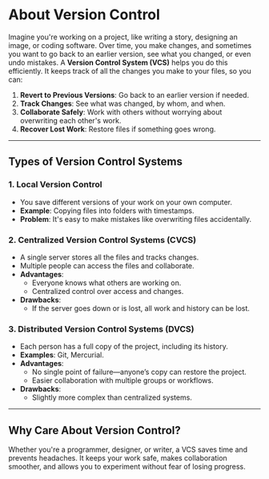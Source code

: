 # About Version Control

Imagine you're working on a project, like writing a story, designing an image, or coding software. Over time, you make changes, and sometimes you want to go back to an earlier version, see what you changed, or even undo mistakes. A **Version Control System (VCS)** helps you do this efficiently. It keeps track of all the changes you make to your files, so you can:

1. **Revert to Previous Versions**: Go back to an earlier version if needed.
2. **Track Changes**: See what was changed, by whom, and when.
3. **Collaborate Safely**: Work with others without worrying about overwriting each other's work.
4. **Recover Lost Work**: Restore files if something goes wrong.

---

## Types of Version Control Systems

### 1. Local Version Control
- You save different versions of your work on your own computer.
- **Example**: Copying files into folders with timestamps.
- **Problem**: It's easy to make mistakes like overwriting files accidentally.

### 2. Centralized Version Control Systems (CVCS)
- A single server stores all the files and tracks changes.
- Multiple people can access the files and collaborate.
- **Advantages**:
  - Everyone knows what others are working on.
  - Centralized control over access and changes.
- **Drawbacks**:
  - If the server goes down or is lost, all work and history can be lost.

### 3. Distributed Version Control Systems (DVCS)
- Each person has a full copy of the project, including its history.
- **Examples**: Git, Mercurial.
- **Advantages**:
  - No single point of failure—anyone’s copy can restore the project.
  - Easier collaboration with multiple groups or workflows.
- **Drawbacks**:
  - Slightly more complex than centralized systems.

---

## Why Care About Version Control?

Whether you're a programmer, designer, or writer, a VCS saves time and prevents headaches. It keeps your work safe, makes collaboration smoother, and allows you to experiment without fear of losing progress.
